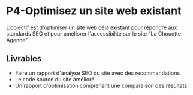 <h1>P4-Optimisez un site web existant</h1>
<p>L'objectif est d'optimiser un site web déjà existant pour répondre aux standards SEO et pour améliorer l'accessibilité sur le site "La Chouette Agence"</p>

<h2> Livrables </h2>
<ul>
  <li> Faire un rapport d'analyse SEO du site avec des recommandations </li>
  <li> Le code source du site amélioré </li>
  <li> Un rapport d'optimisation comprenant une comparaison des résultats </li>
 <ul>
   
   
